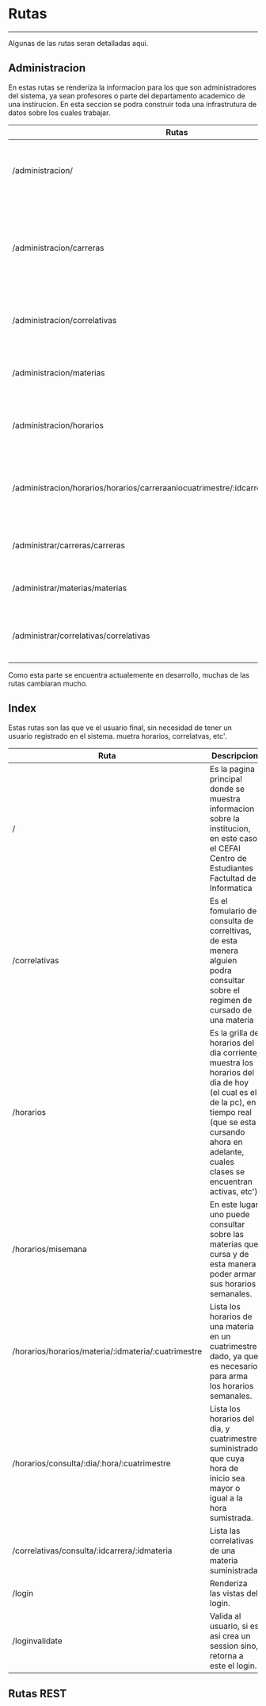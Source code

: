 # Rutas

---

Algunas de las rutas seran detalladas aqui.

## Administracion

En estas rutas se renderiza la informacion para los que son administradores del sistema, ya sean profesores o parte del departamento academico de una instirucion. En esta seccion se podra construir toda una infrastrutura de datos sobre los cuales trabajar.

| Rutas                                                        | Descripcion                                                  |
| ------------------------------------------------------------ | ------------------------------------------------------------ |
| /administracion/                                             | Es la ruta inicial de la parte de administracion. Se renderiza el home de una persona |
| /administracion/carreras                                     | Es la ruta de administracion de carreras, se renderiza las opciones de edicion de una carrera funciones CRUD. |
| /administracion/correlativas                                 | Es la ruta de administracion de correlativas, funcionalidades CRUD. |
| /administracion/materias                                     | Es la ruta de administracion de materias, funcionalidades CRUD. |
| /administracion/horarios                                     | Es la ruta de administracion de horarios, funcionalidades CRUD. |
| /administracion/horarios/horarios/carreraaniocuatrimestre/:idcarrera/:anio/:cuatrimestre | Retorna los horarios de una :idcarrera proporsionada, un :anio y un :cuatrimestre suministrado. |
| /administrar/carreras/carreras                               | Lista las carreras que se encuentran cargadas.               |
| /administrar/materias/materias                               | Lista las materias que se encuentran cargadas.               |
| /administrar/correlativas/correlativas                       | Lista las correlativas que se encuentran cargadas.           |

Como esta parte se encuentra actualemente en desarrollo, muchas de las rutas cambiaran mucho.

## Index

Estas rutas son las que ve el usuario final, sin necesidad de tener un usuario registrado en el sistema. muetra horarios, correlatvas, etc'.

| Ruta                                                | Descripcion                                                  |
| --------------------------------------------------- | ------------------------------------------------------------ |
| /                                                   | Es la pagina principal donde se muestra informacion sobre la institucion, en este caso el CEFAI Centro de Estudiantes Factultad de Informatica |
| /correlativas                                       | Es el fomulario de consulta de correltivas, de esta menera alguien podra consultar sobre el regimen de cursado de una materia |
| /horarios                                           | Es la grilla de horarios del dia corriente, muestra los horarios del dia de hoy (el cual es el de la pc), en tiempo real (que se esta cursando ahora en adelante, cuales clases se encuentran activas, etc'). |
| /horarios/misemana                                  | En este lugar uno puede consultar sobre las materias que cursa y de esta manera poder armar sus horarios semanales. |
| /horarios/horarios/materia/:idmateria/:cuatrimestre | Lista los horarios de una materia en un cuatrimestre dado, ya que es necesario para arma los horarios semanales. |
| /horarios/consulta/:dia/:hora/:cuatrimestre         | Lista los horarios del dia, y cuatrimestre suministrado que cuya hora de inicio sea mayor o igual a la hora sumistrada. |
| /correlativas/consulta/:idcarrera/:idmateria        | Lista las correlativas de una materia suministrada.          |
| /login                                              | Renderiza las vistas del login.                              |
| /loginvalidate                                      | Valida al usuario, si es asi crea un session sino, retorna a este el login. |

## Rutas REST

